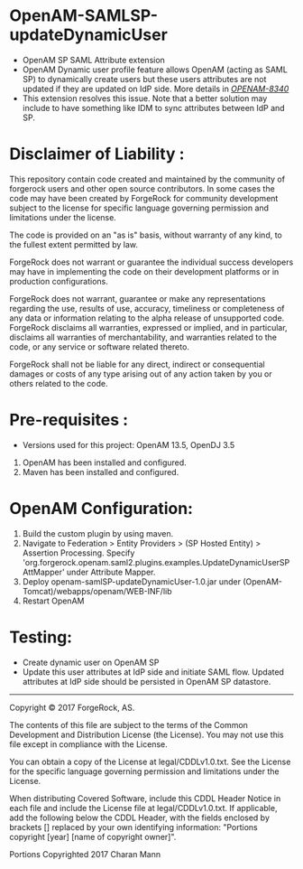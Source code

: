 # OpenAM-SAMLSP-updateDynamicUser

* OpenAM SP SAML Attribute extension  <br />
* OpenAM Dynamic user profile feature allows OpenAM (acting as SAML SP) to dynamically create users but these users attributes are not updated if they are updated on IdP side. More details in *[OPENAM-8340](https://bugster.forgerock.org/jira/browse/OPENAM-8340)* <br />
* This extension resolves this issue. Note that a better solution may include to have something like IDM to sync attributes between IdP and SP. 

Disclaimer of Liability :
=========================
This repository contain code created and maintained by the community of forgerock users and other open source contributors.
In some cases the code may have been created by ForgeRock for community development subject to the license for specific
language governing permission and limitations under the license.

The code is provided on an "as is" basis, without warranty of any kind, to the fullest extent permitted by law. 

ForgeRock does not warrant or guarantee the individual success developers may have in implementing the code on their 
development platforms or in production configurations.

ForgeRock does not warrant, guarantee or make any representations regarding the use, results of use, accuracy, timeliness 
or completeness of any data or information relating to the alpha release of unsupported code. ForgeRock disclaims all 
warranties, expressed or implied, and in particular, disclaims all warranties of merchantability, and warranties related 
to the code, or any service or software related thereto.

ForgeRock shall not be liable for any direct, indirect or consequential damages or costs of any type arising out of any 
action taken by you or others related to the code.

Pre-requisites :
================
* Versions used for this project: OpenAM 13.5, OpenDJ 3.5 
1. OpenAM has been installed and configured.
2. Maven has been installed and configured.

OpenAM Configuration:
=====================
1. Build the custom plugin by using maven. 
2. Navigate to Federation > Entity Providers > (SP Hosted Entity) > Assertion Processing. Specify 'org.forgerock.openam.saml2.plugins.examples.UpdateDynamicUserSPAttMapper' under Attribute Mapper. 
3. Deploy openam-samlSP-updateDynamicUser-1.0.jar under (OpenAM-Tomcat)/webapps/openam/WEB-INF/lib
4. Restart OpenAM
  
Testing:
======== 
* Create dynamic user on OpenAM SP
* Update this user attributes at IdP side and initiate SAML flow. Updated attributes at IdP side should be persisted in OpenAM SP datastore.  


* * *

Copyright © 2017 ForgeRock, AS.

The contents of this file are subject to the terms of the Common Development and
Distribution License (the License). You may not use this file except in compliance with the
License.

You can obtain a copy of the License at legal/CDDLv1.0.txt. See the License for the
specific language governing permission and limitations under the License.

When distributing Covered Software, include this CDDL Header Notice in each file and include
the License file at legal/CDDLv1.0.txt. If applicable, add the following below the CDDL
Header, with the fields enclosed by brackets [] replaced by your own identifying
information: "Portions copyright [year] [name of copyright owner]".

Portions Copyrighted 2017 Charan Mann

